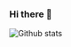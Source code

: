 ### Hi there 👋

![Github stats](https://github-readme-stats.vercel.app/api?username=ankit20027)

<!--![ReadMe Card](https://github-readme-stats.vercel.app/api/pin/?username=ankit20027&repo=willHero)-->

<!--
**ankit20027/ankit20027** is a ✨ _special_ ✨ repository because its `README.md` (this file) appears on your GitHub profile.

Here are some ideas to get you started:

- 🔭 I’m currently working on ...
- 🌱 I’m currently learning ...
- 👯 I’m looking to collaborate on ...
- 🤔 I’m looking for help with ...
- 💬 Ask me about ...
- 📫 How to reach me: ...
- 😄 Pronouns: ...
- ⚡ Fun fact: ...
-->
